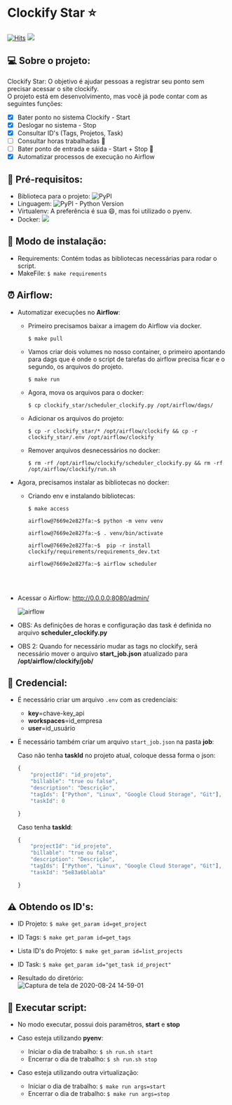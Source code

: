 # Clockify Star :star:
[![Hits](https://hits.seeyoufarm.com/api/count/incr/badge.svg?url=https%3A%2F%2Fgithub.com%2Fheitordeep%2Fclockify&count_bg=%23548CC7&title_bg=%23555555&icon=gumtree.svg&icon_color=%238CC267&title=Visitas&edge_flat=false)](https://hits.seeyoufarm.com)
<img src='https://img.shields.io/badge/License-MIT-informational'>

## :computer: Sobre o projeto:
Clockify Star: O objetivo é ajudar pessoas a registrar seu ponto sem precisar acessar o site clockify. <br>
O projeto está em desenvolvimento, mas você já pode contar com as seguintes funções:
- [x] Bater ponto no sistema Clockify - Start
- [x] Deslogar no sistema - Stop
- [x] Consultar ID's (Tags, Projetos, Task)
- [ ] Consultar horas trabalhadas :wrench:
- [ ] Bater ponto de entrada e sáida - Start + Stop :wrench:
- [X] Automatizar processos de execução no Airflow 

## :pushpin: Pré-requisitos:

- Biblioteca para o projeto: ![PyPI](https://img.shields.io/pypi/v/requests?label=Requests&style=plastic)
- Linguagem: ![PyPI - Python Version](https://img.shields.io/pypi/pyversions/requests?label=Python&logo=PYTHON&logoColor=yellow&style=plastic)
- Virtualenv: A preferência é sua :smile:, mas foi utilizado o pyenv.
- Docker: <img src="https://img.shields.io/badge/Airflow-v1.10.9-informational">

## :pushpin: Modo de instalação:
- Requirements: Contém todas as bibliotecas necessárias para rodar o script.
- MakeFile: ```$ make requirements```

## :alarm_clock: Airflow:
- Automatizar execuções no **Airflow**:
    - Primeiro precisamos baixar a imagem do Airflow via docker.<br>
      ```shell
      $ make pull
      ```
    - Vamos criar dois volumes no nosso container, o primeiro apontando para dags que é onde o script de tarefas do airflow precisa ficar e o segundo, os arquivos do projeto.<br>
        ```shell
        $ make run
        ```
    - Agora, mova os arquivos para o docker:
      ```shell
      $ cp clockify_star/scheduler_clockify.py /opt/airflow/dags/ 
      ```
      
    - Adicionar os arquivos do projeto:
      ```shell
      $ cp -r clockify_star/* /opt/airflow/clockify && cp -r clockify_star/.env /opt/airflow/clockify
      ```
      
    - Remover arquivos desnecessários no docker:
      ```shell
      $ rm -rf /opt/airflow/clockify/scheduler_clockify.py && rm -rf /opt/airflow/clockify/run.sh
      ```
- Agora, precisamos instalar as bibliotecas no docker:
   - Criando env e instalando bibliotecas:
   
      ```shell
      $ make access
      ```
      ```shell
      airflow@7669e2e827fa:~$ python -m venv venv 
      ```
      
      ```shell
      airflow@7669e2e827fa:~$ . venv/bin/activate
      ```
      
      ```shell
      airflow@7669e2e827fa:~$  pip -r install clockify/requirements/requirements_dev.txt
      ```

      ```shell
      airflow@7669e2e827fa:~$ airflow scheduler
      ```
      
      <br><br>
- Acessar o Airflow:
    http://0.0.0.0:8080/admin/
    
    ![airflow](https://user-images.githubusercontent.com/17969551/94273742-2f3dca80-ff1b-11ea-8204-9ae0dafb3039.png)

- OBS: As definições de horas e configuração das task é definida no arquivo **scheduler_clockify.py**
- OBS 2: Quando for necessário mudar as tags no clockify, será necessário mover o arquivo **start_job.json** atualizado para **/opt/airflow/clockify/job/**

      

## :closed_lock_with_key: Credencial:

- É necessário criar um arquivo ```.env``` com as credenciais:

    - **key**=chave-key_api<br>
    - **workspaces**=id_empresa<br>
    - **user**=id_usuário<br>
    
- É necessário também criar um arquivo ```start_job.json``` na pasta **job**:
    
    Caso não tenha **taskId** no projeto atual, coloque dessa forma o json:

    ```javascript
    {
        "projectId": "id_projeto",
        "billable": "true ou false",
        "description": "Descrição",
        "tagIds": ["Python", "Linux", "Google Cloud Storage", "Git"],
        "taskId": 0

    }
    ```
    
    Caso tenha **taskId**:
    
    ```javascript
    {
        "projectId": "id_projeto",
        "billable": "true ou false",
        "description": "Descrição",
        "tagIds": ["Python", "Linux", "Google Cloud Storage", "Git"],
        "taskId": "5e83a6blabla"

    }
    ```
    
## :warning:  Obtendo os ID's:

- ID Projeto: ```$ make get_param id=get_project```
- ID Tags: ```$ make get_param id=get_tags```
- Lista ID's do Projeto: ```$ make get_param id=list_projects```
- ID Task: ```$ make get_param id="get_task id_project"``` 

- Resultado do diretório: <br>
![Captura de tela de 2020-08-24 14-59-01](https://user-images.githubusercontent.com/17969551/91079454-708c4300-e61a-11ea-86db-a9d48e3ea25d.png)


## 🚀 Executar script:
- No modo executar, possui dois paramêtros, **start** e **stop**

- Caso esteja utilizando **pyenv**:
  - Iniciar o dia de trabalho: ```$ sh run.sh start```  
  - Encerrar o dia de trabalho: ```$ sh run.sh stop```  
- Caso esteja utilizando outra virtualização:
  - Iniciar o dia de trabalho: ```$ make run args=start```
  - Encerrar o dia de trabalho: ```$ make run args=stop``` 
